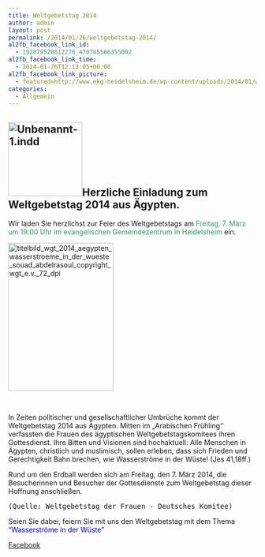 ```yaml
---
title: Weltgebetstag 2014
author: admin
layout: post
permalink: /2014/01/26/weltgebetstag-2014/
al2fb_facebook_link_id:
  - 192879520812276_470785566355002
al2fb_facebook_link_time:
  - 2014-01-26T12:13:05+00:00
al2fb_facebook_link_picture:
  - featured=http://www.ekg-heidelsheim.de/wp-content/uploads/2014/01/wgt-logo-273x300.jpg
categories:
  - Allgemein
---
```

## [<img class="alignright" alt="Unbenannt-1.indd" src="http://www.ekg-heidelsheim.de/wp-content/uploads/2014/01/wgt-logo-150x150.jpg" width="150" height="150" />][1]Herzliche Einladung zum Weltgebetstag 2014 aus Ägypten.

Wir laden Sie herzlichst zur Feier des Weltgebetstags am <span style="color: #339966;">Freitag, 7. März um 19:00 Uhr im evangelischen Gemeindezentrum in Heidelsheim</span> ein.

[<img class="alignleft size-medium wp-image-1283" alt="titelbild_wgt_2014_aegypten_wasserstroeme_in_der_wueste_souad_abdelrasoul_copyright_wgt_e.v._72_dpi" src="http://www.ekg-heidelsheim.de/wp-content/uploads/2014/01/titelbild_wgt_2014_aegypten_wasserstroeme_in_der_wueste_souad_abdelrasoul_copyright_wgt_e.v._72_dpi-213x300.jpg" width="213" height="300" />][2]

&nbsp;

In Zeiten politischer und gesellschaftlicher Umbrüche kommt der Weltgebetstag 2014 aus Ägypten. Mitten im „Arabischen Frühling“ verfassten die Frauen des ägyptischen Weltgebetstagskomitees ihren Gottesdienst. Ihre Bitten und Visionen sind hochaktuell: Alle Menschen in Ägypten, christlich und muslimisch, sollen erleben, dass sich Frieden und Gerechtigkeit Bahn brechen, wie Wasserströme in der Wüste! (Jes 41,18ff.)

Rund um den Erdball werden sich am Freitag, den 7. März 2014, die Besucherinnen und Besucher der Gottesdienste zum Weltgebetstag dieser Hoffnung anschließen.

<pre>(Quelle: Weltgebetstag der Frauen - Deutsches Komitee)</pre>

Seien Sie dabei, feiern Sie mit uns den Weltgebetstag mit dem Thema <span style="color: #0000ff;">&#8220;Wasserströme in der Wüste&#8221;</span>

<div class="al2fb_anchor">
  <a href="http://www.facebook.com/permalink.php?story_fbid=470785566355002&id=192879520812276" target="_blank">Facebook</div></a>

 [1]: http://www.ekg-heidelsheim.de/wp-content/uploads/2014/01/wgt-logo.jpg
 [2]: http://www.ekg-heidelsheim.de/wp-content/uploads/2014/01/titelbild_wgt_2014_aegypten_wasserstroeme_in_der_wueste_souad_abdelrasoul_copyright_wgt_e.v._72_dpi.jpg